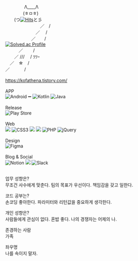 

　　　　 Λ____Λ <br/>
　　　　(ㅎㅁㅎ) <br/>
　　(つ[![Hits](https://hits.seeyoufarm.com/api/count/incr/badge.svg?tab=repositories&url=https%3A%2F%2Fgithub.com%2Fkof99athena&count_bg=%23D4E9FF&title_bg=%23ECD8F4&icon=&icon_color=%23DDEDFF&title=hits&edge_flat=false)](https://hits.seeyoufarm.com)と彡 <br/>
　　　　　　　    &nbsp;&nbsp;／　/ <br/>
　　　　　　    &nbsp;&nbsp;／　 / <br/>
　　　　　    &nbsp;&nbsp;／　　/ <br/>
        [![Solved.ac Profile](http://mazassumnida.wtf/api/v2/generate_badge?boj=hye023)](https://solved.ac/hye023/) <br/>
　　　／　　 / <br/>
　　／ /// 　/ ﾂﾂｰ <br/>
　／　☆　/ <br/>
 ／　　 　/<br/>  
https://kofathena.tistory.com/
<br/>
<br/>
APP <br/>
![Android](https://img.shields.io/badge/Android-3DDC84?style=for-the-badge&logo=android&logoColor=white) :heavy_minus_sign:
![Kotlin](https://img.shields.io/badge/kotlin-%237F52FF.svg?style=for-the-badge&logo=kotlin&logoColor=white) ![Java](https://img.shields.io/badge/java-%23ED8B00.svg?style=for-the-badge&logo=openjdk&logoColor=white)
<br/> 
<br/>
Release <br/>
![Play Store](https://img.shields.io/badge/Google_Play-414141?style=for-the-badge&logo=google-play&logoColor=white)
<br/><br/>
Web <br/>
<img src="https://img.shields.io/badge/html5-E34F26?style=for-the-badge&logo=html5&logoColor=white"> 
![CSS3](https://img.shields.io/badge/css3-%231572B6.svg?style=for-the-badge&logo=css3&logoColor=white)
<img src="https://img.shields.io/badge/javascript-F7DF1E?style=for-the-badge&logo=javascript&logoColor=black"> 
<img src="https://img.shields.io/badge/bootstrap-7952B3?style=for-the-badge&logo=bootstrap&logoColor=white">
![PHP](https://img.shields.io/badge/php-%23777BB4.svg?style=for-the-badge&logo=php&logoColor=white)
![jQuery](https://img.shields.io/badge/jquery-%230769AD.svg?style=for-the-badge&logo=jquery&logoColor=white)
<br/> <br/>
Design  <br/>
![Figma](https://img.shields.io/badge/figma-%23F24E1E.svg?style=for-the-badge&logo=figma&logoColor=white)
<br/> <br/>
Blog & Social <br/>
![Notion](https://img.shields.io/badge/Notion-%23000000.svg?style=for-the-badge&logo=notion&logoColor=white)
<img src="https://img.shields.io/badge/Tistoty-000000?style=for-the-badge&logo=Tistoty&logoColor=white"/>
![Slack](https://img.shields.io/badge/Slack-4A154B?style=for-the-badge&logo=slack&logoColor=white)
<br/> <br/>

업무 성향은? <br/>
무조건 사수에게 맞춘다. 팀의 목표가 우선이다. 책임감을 갖고 일한다. 

코드 공부는? <br/>
손코딩 좋아한다. 파라미터와 리턴값을 중요하게 생각한다. 

개인 성향은? <br/>
사람들에게 관심이 없다. 혼밥 좋다. 나의 경쟁자는 어제의 나. 

존경하는 사람 <br/>
가족

좌우명 <br/>
나를 속이지 말자. 
